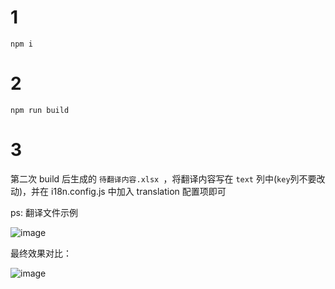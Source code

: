 # 1

`npm i`

# 2

`npm run build`

# 3

第二次 build 后生成的 `待翻译内容.xlsx `，将翻译内容写在 `text` 列中(`key`列不要改动)，并在 i18n.config.js 中加入 translation 配置项即可

ps: 翻译文件示例

![image](https://user-images.githubusercontent.com/4214624/148200030-648b4cac-342e-483f-878d-53977effc6e2.png)


最终效果对比：

![image](https://user-images.githubusercontent.com/4214624/148202978-626bdd94-5791-48ab-97e4-dbcea0cd04c9.png)
